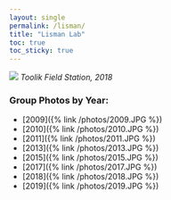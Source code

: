 ```yaml
---
layout: single
permalink: /lisman/
title: "Lisman Lab"
toc: true
toc_sticky: true
---
```

![](/photos/toolik_2018.JPG)
*Toolik Field Station, 2018*

### Group Photos by Year:  
* [2009]({% link /photos/2009.JPG %})  
* [2010]({% link /photos/2010.JPG %})  
* [2011]({% link /photos/2011.JPG %})  
* [2013]({% link /photos/2013.JPG %})  
* [2015]({% link /photos/2015.JPG %})  
* [2017]({% link /photos/2017.JPG %})  
* [2018]({% link /photos/2018.JPG %})    
* [2019]({% link /photos/2019.JPG %})  
